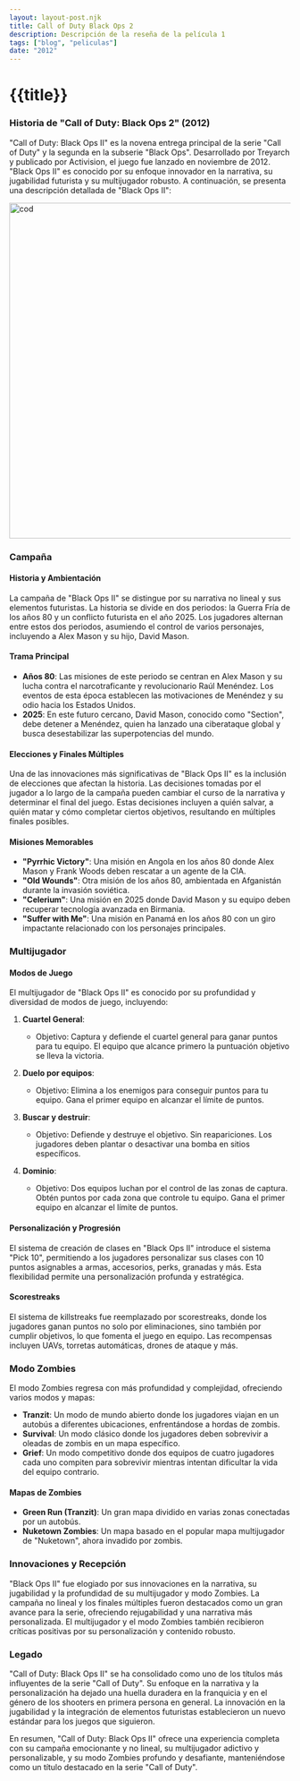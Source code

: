 ```yaml
---
layout: layout-post.njk
title: Call of Duty Black Ops 2
description: Descripción de la reseña de la película 1
tags: ["blog", "peliculas"]
date: "2012"
---
```


# {{title}}

### Historia de "Call of Duty: Black Ops 2" (2012)

"Call of Duty: Black Ops II" es la novena entrega principal de la serie "Call of Duty" y la segunda en la subserie "Black Ops". Desarrollado por Treyarch y publicado por Activision, el juego fue lanzado en noviembre de 2012. "Black Ops II" es conocido por su enfoque innovador en la narrativa, su jugabilidad futurista y su multijugador robusto. A continuación, se presenta una descripción detallada de "Black Ops II":

<img src="/img/bo2i.jpg" alt="cod" width="600" height="auto"/>

### Campaña

#### Historia y Ambientación

La campaña de "Black Ops II" se distingue por su narrativa no lineal y sus elementos futuristas. La historia se divide en dos periodos: la Guerra Fría de los años 80 y un conflicto futurista en el año 2025. Los jugadores alternan entre estos dos periodos, asumiendo el control de varios personajes, incluyendo a Alex Mason y su hijo, David Mason.

#### Trama Principal

- **Años 80**: Las misiones de este periodo se centran en Alex Mason y su lucha contra el narcotraficante y revolucionario Raúl Menéndez. Los eventos de esta época establecen las motivaciones de Menéndez y su odio hacia los Estados Unidos.
- **2025**: En este futuro cercano, David Mason, conocido como "Section", debe detener a Menéndez, quien ha lanzado una ciberataque global y busca desestabilizar las superpotencias del mundo.

#### Elecciones y Finales Múltiples

Una de las innovaciones más significativas de "Black Ops II" es la inclusión de elecciones que afectan la historia. Las decisiones tomadas por el jugador a lo largo de la campaña pueden cambiar el curso de la narrativa y determinar el final del juego. Estas decisiones incluyen a quién salvar, a quién matar y cómo completar ciertos objetivos, resultando en múltiples finales posibles.

#### Misiones Memorables

- **"Pyrrhic Victory"**: Una misión en Angola en los años 80 donde Alex Mason y Frank Woods deben rescatar a un agente de la CIA.
- **"Old Wounds"**: Otra misión de los años 80, ambientada en Afganistán durante la invasión soviética.
- **"Celerium"**: Una misión en 2025 donde David Mason y su equipo deben recuperar tecnología avanzada en Birmania.
- **"Suffer with Me"**: Una misión en Panamá en los años 80 con un giro impactante relacionado con los personajes principales.

### Multijugador

#### Modos de Juego

El multijugador de "Black Ops II" es conocido por su profundidad y diversidad de modos de juego, incluyendo:


1. **Cuartel General**:
   - Objetivo: Captura y defiende el cuartel general para ganar puntos para tu equipo. El equipo que alcance primero la puntuación objetivo se lleva la victoria.

2. **Duelo por equipos**:
   - Objetivo: Elimina a los enemigos para conseguir puntos para tu equipo. Gana el primer equipo en alcanzar el límite de puntos.

3. **Buscar y destruir**:
   - Objetivo: Defiende y destruye el objetivo. Sin reapariciones. Los jugadores deben plantar o desactivar una bomba en sitios específicos.

4. **Dominio**:
   - Objetivo: Dos equipos luchan por el control de las zonas de captura. Obtén puntos por cada zona que controle tu equipo. Gana el primer equipo en alcanzar el límite de puntos.

#### Personalización y Progresión

El sistema de creación de clases en "Black Ops II" introduce el sistema "Pick 10", permitiendo a los jugadores personalizar sus clases con 10 puntos asignables a armas, accesorios, perks, granadas y más. Esta flexibilidad permite una personalización profunda y estratégica.

#### Scorestreaks

El sistema de killstreaks fue reemplazado por scorestreaks, donde los jugadores ganan puntos no solo por eliminaciones, sino también por cumplir objetivos, lo que fomenta el juego en equipo. Las recompensas incluyen UAVs, torretas automáticas, drones de ataque y más.

### Modo Zombies

El modo Zombies regresa con más profundidad y complejidad, ofreciendo varios modos y mapas:

- **Tranzit**: Un modo de mundo abierto donde los jugadores viajan en un autobús a diferentes ubicaciones, enfrentándose a hordas de zombis.
- **Survival**: Un modo clásico donde los jugadores deben sobrevivir a oleadas de zombis en un mapa específico.
- **Grief**: Un modo competitivo donde dos equipos de cuatro jugadores cada uno compiten para sobrevivir mientras intentan dificultar la vida del equipo contrario.

#### Mapas de Zombies

- **Green Run (Tranzit)**: Un gran mapa dividido en varias zonas conectadas por un autobús.
- **Nuketown Zombies**: Un mapa basado en el popular mapa multijugador de "Nuketown", ahora invadido por zombis.

### Innovaciones y Recepción

"Black Ops II" fue elogiado por sus innovaciones en la narrativa, su jugabilidad y la profundidad de su multijugador y modo Zombies. La campaña no lineal y los finales múltiples fueron destacados como un gran avance para la serie, ofreciendo rejugabilidad y una narrativa más personalizada. El multijugador y el modo Zombies también recibieron críticas positivas por su personalización y contenido robusto.

### Legado

"Call of Duty: Black Ops II" se ha consolidado como uno de los títulos más influyentes de la serie "Call of Duty". Su enfoque en la narrativa y la personalización ha dejado una huella duradera en la franquicia y en el género de los shooters en primera persona en general. La innovación en la jugabilidad y la integración de elementos futuristas establecieron un nuevo estándar para los juegos que siguieron.

En resumen, "Call of Duty: Black Ops II" ofrece una experiencia completa con su campaña emocionante y no lineal, su multijugador adictivo y personalizable, y su modo Zombies profundo y desafiante, manteniéndose como un título destacado en la serie "Call of Duty".

